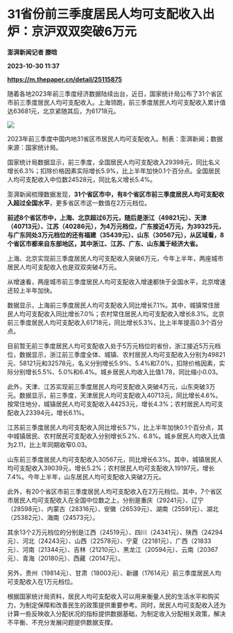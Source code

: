 # 31省份前三季度居民人均可支配收入出炉：京沪双双突破6万元
**澎湃新闻记者 滕晗**

**2023-10-30 11:37**

**https://m.thepaper.cn/detail/25115875**

随着各地2023年前三季度经济数据陆续出台，近日，国家统计局公布了31个省区市前三季度居民人均可支配收入。上海领跑，前三季度居民人均可支配收入累计值达63681元，北京紧随其后，为61718元。

![](https://imagecloud.thepaper.cn/thepaper/image/276/226/673.png)

2023年前三季度中国内地31省区市居民人均可支配收入。制表：澎湃新闻；数据来源：国家统计局。

国家统计局数据显示，前三季度，全国居民人均可支配收入29398元，同比名义增长6.3%；扣除价格因素实际增长5.9%，比上半年加快0.1个百分点。全国居民人均可支配收入中位数24528元，同比名义增长5.4%。

澎湃新闻梳理数据发现，**31个省区市中，有8个省区市前三季度居民人均可支配收入超过全国水平**，更多省区市这一数值在2万元档位。

**前述8个省区市中，上海、北京超过6万元，随后是浙江（49821元）、天津（40713元）、江苏（40286元），为4万元档位，广东接近4万元，为39325元，与广东同处3万元档位的还有福建（35439元）、山东（30567元），从区域看，8个省区市都来自东部地区，其中浙江、江苏、广东、山东属于经济大省。**

上海、北京实现前三季度居民人均可支配收入突破6万元，今年上半年，两座城市居民人均可支配收入也是双双突破4万元。

从增速看，两座城市前三季度居民人均可支配收入增速都快于全国水平，北京增速还较上半年加快。

数据显示，上海前三季度居民人均可支配收入同比增长7.1%。其中，城镇常住居民人均可支配收入同比增长7.0%；农村常住居民人均可支配收入增长8.3%。北京前三季度居民人均可支配收入61718元，同比增长5.3%，比上半年提高0.3个百分点。

目前暂无前三季度居民人均可支配收入处于5万元档位的省份，浙江接近5万元档位，数据显示，浙江前三季度全体、城镇、农村居民人均可支配收入分别为49821元、58121元和32578元，名义分别增长5.9%、5.4%和7.0%，扣除价格因素，实际分别增长5.5%、5.0%和6.4%。城乡居民人均收入比值1.78，同比缩小0.03。

此外，天津、江苏实现前三季度居民人均可支配收入突破4万元，山东突破3万元。数据显示，前三季度，天津居民人均可支配收入40713元，同比增长4.6%。按常住地分，城镇居民人均可支配收入44253元，增长4.3%；农村居民人均可支配收入23394元，增长6.1%。

江苏前三季度居民人均可支配收入同比增长5.7%，比上半年加快0.1个百分点，其中城镇居民、农村居民可支配收入分别增长5.2%、6.8%。城乡居民人均收入比值为2.11，比上年同期收窄0.03。

山东前三季度居民人均可支配收入30567元，同比增长6.3%。其中，城镇居民人均可支配收入39039元，增长5.2%；农村居民人均可支配收入19197元，增长7.4%。今年上半年，山东居民人均可支配收入突破2万元。

此外，有20个省区市前三季度居民人均可支配收入在2万元档位。其中，7个省区市居民人均可支配收入在全国中位数之上，分别是重庆（29241元）、辽宁（28598元）、内蒙古（28316元）、安徽（26539元）、湖南（25591元）、湖北（25382元）、海南（24573元）。

其余13个2万元档位的分别是江西（24519元）、四川（24341元）、陕西（24294元）、河北（24243元）、山西（22578元）、宁夏（22181元）、广西（21833元）、河南（21344元）、吉林（21210元）、黑龙江（20594元）、云南（20367元）、青海（20180元）、西藏（20147元）。

另外，贵州（19814元）、甘肃（18003元）、新疆（17614元）前三季度居民人均可支配收入在1万元档位。

根据国家统计局资料，居民人均可支配收入可以用来衡量人民的生活水平和购买力，为制定保障和改善民生的政策提供重要参考。同时，居民人均可支配收入还为计算一些反映收入分配状况的指标提供数据基础，为制定收入分配相关政策，解决不平衡、不充分发展问题提供数据支撑。